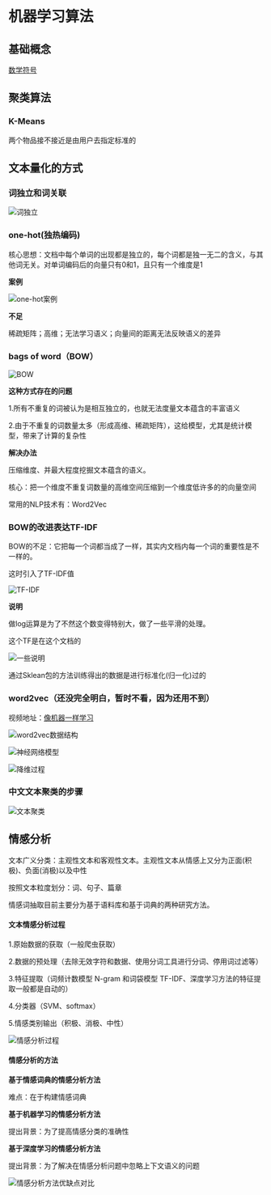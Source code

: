 # 机器学习算法

## 基础概念

[数学符号](https://blog.csdn.net/u014157109/article/details/89437547)



## 聚类算法

### K-Means

两个物品接不接近是由用户去指定标准的



## 文本量化的方式

### 词独立和词关联

![词独立](D:\github\MyKnowledgeRepository\machine_learning_img\text_as_data\词独立和词关联.png)



### one-hot(独热编码)

核心思想：文档中每个单词的出现都是独立的，每个词都是独一无二的含义，与其他词无关。对单词编码后的向量只有0和1，且只有一个维度是1

**案例**

![one-hot案例](D:\github\MyKnowledgeRepository\machine_learning_img\text_as_data\one-hot案例.png)



**不足**

稀疏矩阵；高维；无法学习语义；向量间的距离无法反映语义的差异



### bags of word（BOW）

![BOW](D:\github\MyKnowledgeRepository\machine_learning_img\text_as_data\bagofwords.png)



**这种方式存在的问题**

1.所有不重复的词被认为是相互独立的，也就无法度量文本蕴含的丰富语义

2.由于不重复的词数量太多（形成高维、稀疏矩阵），这给模型，尤其是统计模型，带来了计算的复杂性



**解决办法**

压缩维度、并最大程度挖掘文本蕴含的语义。

核心：把一个维度不重复词数量的高维空间压缩到一个维度低许多的的向量空间

常用的NLP技术有：Word2Vec



### BOW的改进表达TF-IDF

BOW的不足：它把每一个词都当成了一样，其实内文档内每一个词的重要性是不一样的。



这时引入了TF-IDF值

![TF-IDF](D:\github\MyKnowledgeRepository\machine_learning_img\text_as_data\TF-IDF.png)



**说明**

做log运算是为了不然这个数变得特别大，做了一些平滑的处理。

这个TF是在这个文档的

![一些说明](D:\github\MyKnowledgeRepository\machine_learning_img\text_as_data\5.png)

通过Sklean包的方法训练得出的数据是进行标准化(归一化)过的



### word2vec（还没完全明白，暂时不看，因为还用不到）

视频地址：[像机器一样学习](https://www.youtube.com/channel/UCm9zvddKLNLmEv-6gOt0Mdw)

![word2vec数据结构](D:\github\MyKnowledgeRepository\machine_learning_img\text_as_data\word2vec数据结构.png)



![神经网络模型](D:\github\MyKnowledgeRepository\machine_learning_img\text_as_data\2.png)



![降维过程](D:\github\MyKnowledgeRepository\machine_learning_img\text_as_data\3.png)



### 中文文本聚类的步骤



![文本聚类](D:\github\MyKnowledgeRepository\machine_learning_img\text_as_data\文本聚类步骤.png)





## 情感分析

文本广义分类：主观性文本和客观性文本。主观性文本从情感上又分为正面(积极)、负面(消极)以及中性

按照文本粒度划分：词、句子、篇章

情感词抽取目前主要分为基于语料库和基于词典的两种研究方法。



#### 文本情感分析过程

1.原始数据的获取（一般爬虫获取）

2.数据的预处理（去除无效字符和数据、使用分词工具进行分词、停用词过滤等）

3.特征提取（词频计数模型 N-gram 和词袋模型 TF-IDF、深度学习方法的特征提取一般都是自动的）

4.分类器（SVM、softmax）

5.情感类别输出（积极、消极、中性）

![情感分析过程](D:\github\MyKnowledgeRepository\machine_learning_img\情感分析过程.png)



#### 情感分析的方法

**基于情感词典的情感分析方法**

难点：在于构建情感词典

**基于机器学习的情感分析方法**

提出背景：为了提高情感分类的准确性

**基于深度学习的情感分析方法**

提出背景：为了解决在情感分析问题中忽略上下文语义的问题



![情感分析方法优缺点对比](D:\github\MyKnowledgeRepository\machine_learning_img\情感分析方法优缺点对比.png)

















